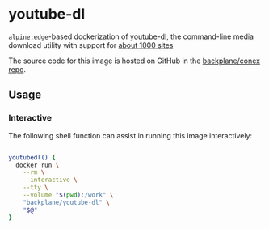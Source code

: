 # youtube-dl

[`alpine:edge`](https://hub.docker.com/_/alpine/)-based dockerization of [youtube-dl](https://ytdl-org.github.io/youtube-dl/), the command-line media download utility with support for [about 1000 sites](https://ytdl-org.github.io/youtube-dl/supportedsites.html)

The source code for this image is hosted on GitHub in the [backplane/conex repo](https://github.com/backplane/conex/tree/main/youtube-dl).

## Usage

### Interactive

The following shell function can assist in running this image interactively:

```sh

youtubedl() {
  docker run \
    --rm \
    --interactive \
    --tty \
    --volume "$(pwd):/work" \
    "backplane/youtube-dl" \
    "$@"
}

```

